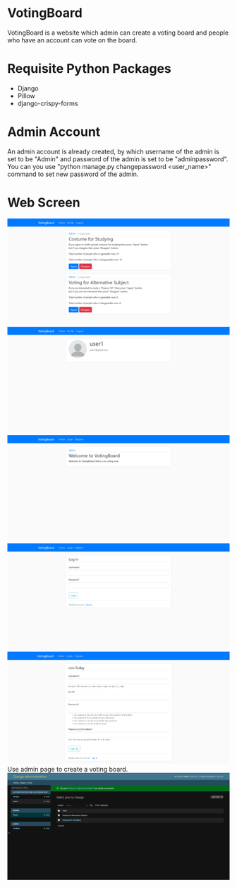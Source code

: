 # VotingBoard
VotingBoard is a website which admin can create a voting board and people who have an account can vote on the board.
# Requisite Python Packages
* Django
* Pillow
* django-crispy-forms
# Admin Account
An admin account is already created, by which username of the admin is set to be "Admin" and password of the admin is set to be "adminpassword".
You can you use "python manage.py changepassword <user_name>" command to set new password of the admin.
# Web Screen
![](screenshot1.png)
![](screenshot2.png)
![](screenshot3.png)
![](screenshot4.png)
![](screenshot5.png)
Use admin page to create a voting board.
![](screenshot6.png)
